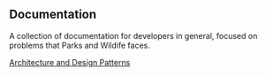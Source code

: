 ---
---
## Documentation

A collection of documentation for developers in general, focused on problems that Parks and Wildife faces.

[Architecture and Design Patterns](/architecture)